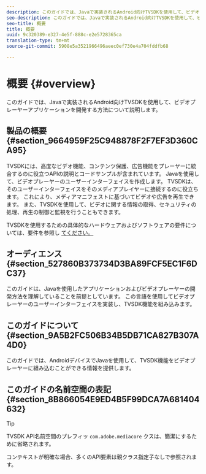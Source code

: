 ```yaml
---
description: このガイドでは、Javaで実装されるAndroid向けTVSDKを使用して、ビデオプレーヤーアプリケーションを開発する方法について説明します。
seo-description: このガイドでは、Javaで実装されるAndroid向けTVSDKを使用して、ビデオプレーヤーアプリケーションを開発する方法について説明します。
seo-title: 概要
title: 概要
uuid: 9c320389-e327-4e5f-888c-e2e5728365ca
translation-type: tm+mt
source-git-commit: 5908e5a3521966496aeec0ef730e4a704fddfb68

---
```



# 概要 {#overview}

このガイドでは、Javaで実装されるAndroid向けTVSDKを使用して、ビデオプレーヤーアプリケーションを開発する方法について説明します。

## 製品の概要 {#section_9664959F25C948878F2F7EF3D360CA95}

TVSDKには、高度なビデオ機能、コンテンツ保護、広告機能をプレーヤーに統合するのに役立つAPIの説明とコードサンプルが含まれています。 Javaを使用して、ビデオプレーヤーのユーザーインターフェイスを作成します。 TVSDKは、そのユーザーインターフェイスをそのメディアプレイヤーに接続するのに役立ちます。 これにより、メディアマニフェストに基づいてビデオや広告を再生できます。 また、TVSDKを使用して、ビデオに関する情報の取得、セキュリティの処理、再生の制御と監視を行うこともできます。

TVSDKを使用するための具体的なハードウェアおよびソフトウェアの要件については、要件を参照し [てください。](../../android-1.4-introduction/overview-prod-audience-guide/android-1.4-requirements.md)

## オーディエンス {#section_527860B373734D3BA89FCF5EC1F6DC37}

このガイドは、Javaを使用したアプリケーションおよびビデオプレーヤーの開発方法を理解していることを前提としています。 この言語を使用してビデオプレーヤーのユーザーインターフェイスを実装し、TVSDK機能を組み込みます。

## このガイドについて {#section_9A5B2FC506B34B5DB71CA827B307A4D0}

このガイドでは、AndroidデバイスでJavaを使用して、TVSDK機能をビデオプレーヤーに組み込むことができる情報を提供します。

## このガイドの名前空間の表記 {#section_8B866054E9ED4B5F99DCA7A681404632}

>[!TIP]
>
>TVSDK API名前空間のプレフィッ `com.adobe.mediacore` クスは、簡潔にするために省略されます。
>
>コンテキストが明確な場合、多くのAPI要素は親クラス指定子なしで参照されます。

